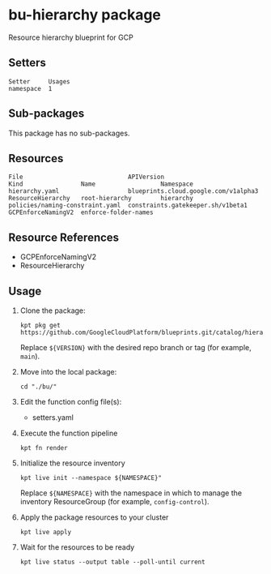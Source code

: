 # bu-hierarchy package

Resource hierarchy blueprint for GCP

## Setters

```
Setter     Usages
namespace  1
```

## Sub-packages

This package has no sub-packages.

## Resources

```
File                             APIVersion                            Kind                Name                  Namespace
hierarchy.yaml                   blueprints.cloud.google.com/v1alpha3  ResourceHierarchy   root-hierarchy        hierarchy
policies/naming-constraint.yaml  constraints.gatekeeper.sh/v1beta1     GCPEnforceNamingV2  enforce-folder-names
```

## Resource References

- GCPEnforceNamingV2
- ResourceHierarchy

## Usage

1.  Clone the package:
    ```
    kpt pkg get https://github.com/GoogleCloudPlatform/blueprints.git/catalog/hierarchy/bu@${VERSION}
    ```
    Replace `${VERSION}` with the desired repo branch or tag
    (for example, `main`).

1.  Move into the local package:
    ```
    cd "./bu/"
    ```

1.  Edit the function config file(s):
    - setters.yaml

1.  Execute the function pipeline
    ```
    kpt fn render
    ```

1.  Initialize the resource inventory
    ```
    kpt live init --namespace ${NAMESPACE}"
    ```
    Replace `${NAMESPACE}` with the namespace in which to manage
    the inventory ResourceGroup (for example, `config-control`).

1.  Apply the package resources to your cluster
    ```
    kpt live apply
    ```

1.  Wait for the resources to be ready
    ```
    kpt live status --output table --poll-until current
    ```

